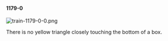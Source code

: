 #### 1179-0
![train-1179-0-0.png](https://github.com/lil-lab/nlvr/raw/master/nlvr/train/images/8/train-1179-0-0.png "train-1179-0-0.png")

There is no yellow triangle closely touching the bottom of a box.
